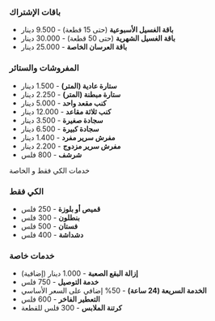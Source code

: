 ### باقات الإشتراك
- **باقة الغسيل الأسبوعية** (حتى 15 قطعة) - 9.500 دينار
- **باقة الغسيل الشهرية** (حتى 50 قطعة) - 30.000 دينار
- **باقة العرسان الخاصة** - 25.000 دينار

### المفروشات والستائر
- **ستارة عادية (المتر)** - 1.500 دينار
- **ستارة مبطنة (المتر)** - 2.250 دينار
- **كنب مقعد واحد** - 5.000 دينار
- **كنب ثلاثة مقاعد** - 12.000 دينار
- **سجادة صغيرة** - 3.500 دينار
- **سجادة كبيرة** - 6.500 دينار
- **مفرش سرير مفرد** - 1.400 دينار
- **مفرش سرير مزدوج** - 2.200 دينار
- **شرشف** - 800 فلس

خدمات الكي فقط و الخاصة

### الكي فقط
- **قميص أو بلوزة** - 250 فلس
- **بنطلون** - 300 فلس
- **فستان** - 500 فلس
- **دشداشة** - 400 فلس

### خدمات خاصة
- **إزالة البقع الصعبة** - 1.000 دينار (إضافية)
- **خدمة التوصيل** - 750 فلس
- **الخدمة السريعة (24 ساعة)** - 50% إضافي على السعر الأساسي
- **التعطير الفاخر** - 600 فلس
- **كرتنة الملابس** - 300 فلس للقطعة


